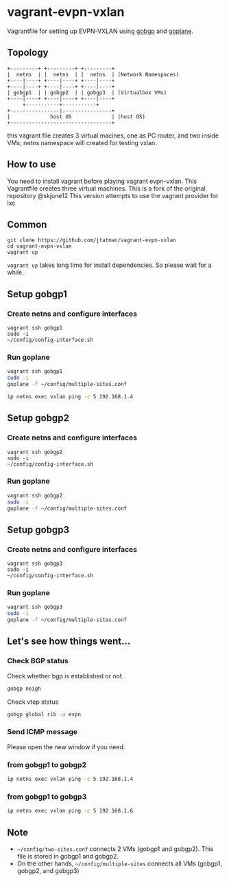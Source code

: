 # vagrant-evpn-vxlan
Vagrantfile for setting up EVPN-VXLAN using [gobgp](https://github.com/osrg/gobgp) and [goplane](https://github.com/osrg/goplane).


## Topology

```
+---------+ +---------+ +---------+
|  netns  | |  netns  | |  netns  | (Network Namespaces)
+----|----+ +----|----+ +----|----+
+----|----+ +----|----+ +----|----+
| gobgp1  | | gobgp2  | | gobgp3  | (Virtualbox VMs)
+----|----+ +----|----+ +----|----+
     +-----------+-----------+
+----------------|----------------+
|             host OS             | (host OS)
+---------------------------------+
```

this vagrant file creates 3 virtual macines, one as PC router, and two inside VMs; netns namespace will created for testing vxlan.

## How to use
You need to install vagrant before playing vagrant evpn-vxlan.
This Vagrantfile creates three virtual machines.
This is a fork of the original repository @skjune12
This version attempts to use the vagrant provider for lxc 

## Common

```
git clone https://github.com/jtatman/vagrant-evpn-vxlan
cd vagrant-evpn-vxlan
vagrant up
```

`vagrant up` takes long time for install dependencies. So please wait for a while.

## Setup gobgp1

### Create netns and configure interfaces
```
vagrant ssh gobgp1
sudo -i
~/config/config-interface.sh
```

### Run goplane

```bash
vagrant ssh gobgp1
sudo -i
goplane -f ~/config/multiple-sites.conf

ip netns exec vxlan ping -c 5 192.168.1.4
```

## Setup gobgp2

### Create netns and configure interfaces
```
vagrant ssh gobgp2
sudo -i
~/config/config-interface.sh
```

### Run goplane

```bash
vagrant ssh gobgp2
sudo -i
goplane -f ~/config/multiple-sites.conf
```

## Setup gobgp3

### Create netns and configure interfaces

```
vagrant ssh gobgp3
sudo -i
~/config/config-interface.sh
```

### Run goplane

```bash
vagrant ssh gobgp3
sudo -i
goplane -f ~/config/multiple-sites.conf
```

## Let's see how things went...

### Check BGP status

Check whether bgp is established or not.

```bash
gobgp neigh
```

Check vtep status

```bash
gobgp global rib -a evpn
```

### Send ICMP message

Please open the new window if you need.

### from gobgp1 to gobgp2

```bash
ip netns exec vxlan ping -c 5 192.168.1.4
```

### from gobgp1 to gobgp3

```bash
ip netns exec vxlan ping -c 5 192.168.1.6
```

## Note
- `~/config/two-sites.conf` connects 2 VMs (gobgp1 and gobgp2). This file is stored in gobgp1 and gobgp2.
- On the other hands, `~/config/multiple-sites` connects all VMs (gobgp1, gobgp2, and gobgp3)
